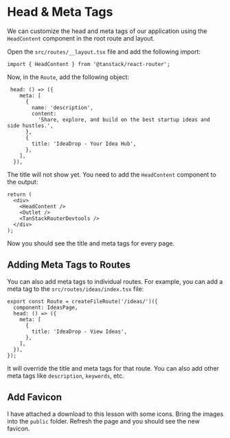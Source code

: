 # Head & Meta Tags

We can customize the head and meta tags of our application using the `HeadContent` component in the root route and layout.

Open the `src/routes/__layout.tsx` file and add the following import:

```tsx
import { HeadContent } from '@tanstack/react-router';
```

Now, in the `Route`, add the following object:

```tsx
 head: () => ({
    meta: [
      {
        name: 'description',
        content:
          'Share, explore, and build on the best startup ideas and side hustles.',
      },
      {
        title: 'IdeaDrop - Your Idea Hub',
      },
    ],
  }),
```

The title will not show yet. You need to add the `HeadContent` component to the output:

```tsx
return (
  <div>
    <HeadContent />
    <Outlet />
    <TanStackRouterDevtools />
  </div>
);
```

Now you should see the title and meta tags for every page.

## Adding Meta Tags to Routes

You can also add meta tags to individual routes. For example, you can add a meta tag to the `src/routes/ideas/index.tsx` file:

```tsx
export const Route = createFileRoute('/ideas/')({
  component: IdeasPage,
  head: () => ({
    meta: [
      {
        title: 'IdeaDrop - View Ideas',
      },
    ],
  }),
});
```

It will override the title and meta tags for that route. You can also add other meta tags like `description`, `keywords`, etc.

## Add Favicon

I have attached a download to this lesson with some icons. Bring the images into the `public` folder. Refresh the page and you should see the new favicon.
